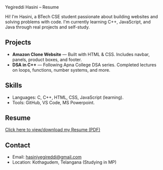 Yegireddi Hasini – Resume

Hi! I'm Hasini, a BTech CSE student passionate about building websites and solving problems with code. I'm currently learning C++, JavaScript, and Java through real projects and self-study.

##  Projects
- **Amazon Clone Website** — Built with HTML & CSS. Includes navbar, panels, product boxes, and footer.
- **DSA in C++** — Following Apna College DSA series. Completed lectures on loops, functions, number systems, and more.

##  Skills
- Languages: C, C++, HTML, CSS, JavaScript (learning).
- Tools: GitHub, VS Code, MS Powerpoint.

##  Resume
[Click here to view/download my Resume (PDF)](./Yegireddi_Hasini_Resume.pdf)

##  Contact
- Email: hasiniyegireddi@gmail.com
- Location: Kothagudem, Telangana (Studying in MP)
